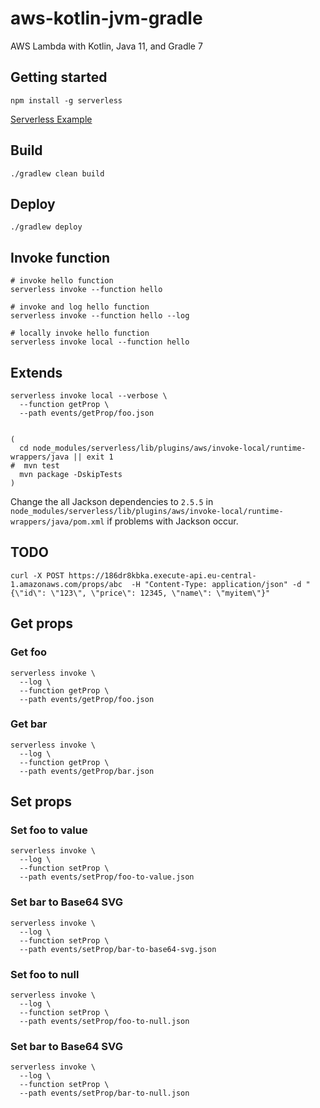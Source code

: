 # aws-kotlin-jvm-gradle

AWS Lambda with Kotlin, Java 11, and Gradle 7

## Getting started

```shell
npm install -g serverless
```

[Serverless Example](https://www.serverless.com/examples/?prod_EXAMPLES_SEARCH_GROWTH%5BrefinementList%5D%5Bplatform%5D%5B0%5D=aws&prod_EXAMPLES_SEARCH_GROWTH%5BrefinementList%5D%5Blanguage%5D%5B0%5D=node)

## Build

```shell
./gradlew clean build
```

## Deploy

```shell
./gradlew deploy
```

## Invoke function

```shell
# invoke hello function
serverless invoke --function hello

# invoke and log hello function
serverless invoke --function hello --log

# locally invoke hello function
serverless invoke local --function hello
```

## Extends

```shell
serverless invoke local --verbose \
  --function getProp \
  --path events/getProp/foo.json
  

(
  cd node_modules/serverless/lib/plugins/aws/invoke-local/runtime-wrappers/java || exit 1
#  mvn test
  mvn package -DskipTests
)
```

Change the all Jackson dependencies to `2.5.5` in `node_modules/serverless/lib/plugins/aws/invoke-local/runtime-wrappers/java/pom.xml` if problems with Jackson
occur.

## TODO

```shell
curl -X POST https://186dr8kbka.execute-api.eu-central-1.amazonaws.com/props/abc  -H "Content-Type: application/json" -d "{\"id\": \"123\", \"price\": 12345, \"name\": \"myitem\"}"
```

## Get props

### Get foo

```shell
serverless invoke \
  --log \
  --function getProp \
  --path events/getProp/foo.json
```

### Get bar

```shell
serverless invoke \
  --log \
  --function getProp \
  --path events/getProp/bar.json
```

## Set props

### Set foo to value

```shell
serverless invoke \
  --log \
  --function setProp \
  --path events/setProp/foo-to-value.json
```

### Set bar to Base64 SVG

```shell
serverless invoke \
  --log \
  --function setProp \
  --path events/setProp/bar-to-base64-svg.json
```

### Set foo to null

```shell
serverless invoke \
  --log \
  --function setProp \
  --path events/setProp/foo-to-null.json
```

### Set bar to Base64 SVG

```shell
serverless invoke \
  --log \
  --function setProp \
  --path events/setProp/bar-to-null.json
```
